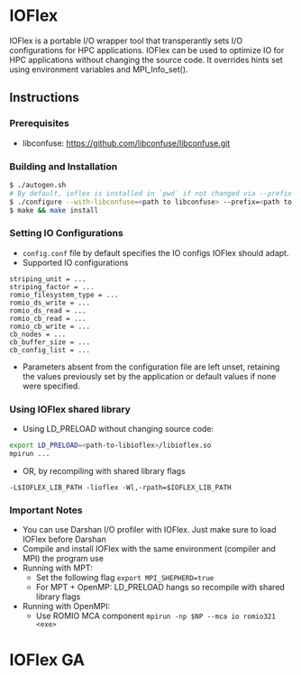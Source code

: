 # IOFlex 
IOFlex is a portable I/O wrapper tool that transperantly sets I/O configurations for HPC applications. IOFlex can be used to optimize IO for HPC applications without changing the source code. It overrides hints set using environment variables and MPI_Info_set().

## Instructions
### Prerequisites

- libconfuse: https://github.com/libconfuse/libconfuse.git

### Building and Installation

```bash
$ ./autogen.sh
# By default, ioflex is installed in `pwd` if not changed via --prefix
$ ./configure --with-libconfuse=<path to libconfuse> --prefix=<path to install dir>
$ make && make install
```

### Setting IO Configurations

- ```config.conf``` file by default specifies the IO configs IOFlex should adapt. 
- Supported IO configurations
``` 
striping_unit = ...
striping_factor = ...
romio_filesystem_type = ...
romio_ds_write = ...
romio_ds_read = ...
romio_cb_read = ...
romio_cb_write = ...
cb_nodes = ...
cb_buffer_size = ...
cb_config_list = ...
```

- Parameters absent from the configuration file are left unset, retaining the values previously set by the application or default values if none were specified.

### Using IOFlex shared library
- Using LD_PRELOAD without changing source code:
```bash
export LD_PRELOAD=<path-to-libioflex>/libioflex.so
mpirun ...
```
- OR, by recompiling with shared library flags
```
-L$IOFLEX_LIB_PATH -lioflex -Wl,-rpath=$IOFLEX_LIB_PATH

```
### Important Notes
- You can use Darshan I/O profiler with IOFlex. Just make sure to load IOFlex before Darshan
- Compile and install IOFlex with the same environment (compiler and MPI) the program use
- Running with MPT:
    - Set the following flag ```export MPI_SHEPHERD=true```
    - For MPT + OpenMP: LD_PRELOAD hangs so recompile with shared library flags
- Running with OpenMPI:
    -   Use ROMIO MCA component ```mpirun -np $NP --mca io romio321 <exe>```
   

# IOFlex GA



